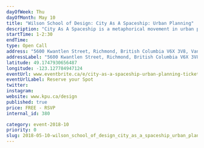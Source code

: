 ```yaml
---
dayOfWeek: Thu
dayOfMonth: May 10
title: "Wilson School of Design: City As A Spaceship: Urban Planning"
description: "City As A Spaceship is a metaphorical movement in urban planning - a new way of thinking about humans and their relationships with their habitats - an intelligent way of designing future cities. Product Design instructor Sue Fairburn hopes to provoke an active discussion about the future of cities.<br> <br> Sue discusses making cities self-sufficient, like a space station. Spaceship and space habitats are comparable to the modern, densely packed, and technology-driven metros of tomorrow.<br> https://www.facebook.com/events/618066951869379/"
startTime: 1-2:30
endTime: 
type: Open Call
address: "5600 Kwantlen Street, Richmond, British Columbia V6X 3V8, Vancouver, BC, Canada"
addressLabel: "5600 Kwantlen Street, Richmond, British Columbia V6X 3V8"
latitude: 49.1747930656487
longitude: -123.127784947124
eventUrl: www.eventbrite.ca/e/city-as-a-spaceship-urban-planning-tickets-45121011159
eventUrlLabel: Reserve your Spot
twitter: 
instagram: 
website: www.kpu.ca/design
published: true
price: FREE - RSVP
internal_id: 380

category: event-2018-10
priority: 0
slug: 2018-05-10-wilson_school_of_design_city_as_a_spaceship_urban_planning
---
```

